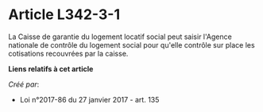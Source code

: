 # Article L342-3-1

La Caisse de garantie du logement locatif social peut saisir l'Agence nationale de contrôle du logement social pour qu'elle
contrôle sur place les cotisations recouvrées par la caisse.

**Liens relatifs à cet article**

_Créé par_:

  - Loi n°2017-86 du 27 janvier 2017 - art. 135
